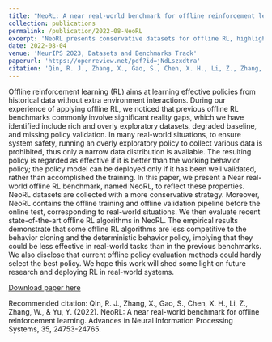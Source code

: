 ```yaml
---
title: "NeoRL: A near real-world benchmark for offline reinforcement learning"
collection: publications
permalink: /publication/2022-08-NeoRL
excerpt: 'NeoRL presents conservative datasets for offline RL, highlights the complete pipeline for deploying offline RL in real-world applications, and also benchmarks recent offline RL algorithms on NeoRL under the complete pipeline.'
date: 2022-08-04
venue: 'NeurIPS 2023, Datasets and Benchmarks Track'
paperurl: 'https://openreview.net/pdf?id=jNdLszxdtra'
citation: 'Qin, R. J., Zhang, X., Gao, S., Chen, X. H., Li, Z., Zhang, W., & Yu, Y. (2022). NeoRL: A near real-world benchmark for offline reinforcement learning. Advances in Neural Information Processing Systems, 35, 24753-24765.'
---
```

Offline reinforcement learning (RL) aims at learning effective policies from historical data without extra environment interactions. During our experience of applying offline RL, we noticed that previous offline RL benchmarks commonly involve significant reality gaps, which we have identified include rich and overly exploratory datasets, degraded baseline, and missing policy validation. In many real-world situations, to ensure system safety, running an overly exploratory policy to collect various data is prohibited, thus only a narrow data distribution is available. The resulting policy is regarded as effective if it is better than the working behavior policy; the policy model can be deployed only if it has been well validated, rather than accomplished the training. In this paper, we present a Near real-world offline RL benchmark, named NeoRL, to reflect these properties. NeoRL datasets are collected with a more conservative strategy. Moreover, NeoRL contains the offline training and offline validation pipeline before the online test, corresponding to real-world situations. We then evaluate recent state-of-the-art offline RL algorithms in NeoRL. The empirical results demonstrate that some offline RL algorithms are less competitive to the behavior cloning and the deterministic behavior policy, implying that they could be less effective in real-world tasks than in the previous benchmarks. We also disclose that current offline policy evaluation methods could hardly select the best policy. We hope this work will shed some light on future research and deploying RL in real-world systems.

[Download paper here](https://openreview.net/pdf?id=jNdLszxdtra)

Recommended citation: Qin, R. J., Zhang, X., Gao, S., Chen, X. H., Li, Z., Zhang, W., & Yu, Y. (2022). NeoRL: A near real-world benchmark for offline reinforcement learning. Advances in Neural Information Processing Systems, 35, 24753-24765.